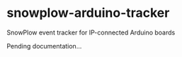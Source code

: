snowplow-arduino-tracker
========================

SnowPlow event tracker for IP-connected Arduino boards

Pending documentation...
